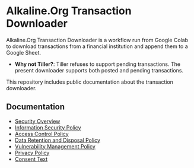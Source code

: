 # Alkaline.Org Transaction Downloader

Alkaline.Org Transaction Downloader is a workflow run from Google Colab to download transactions from a financial institution and append them to a Google Sheet.

* **Why not Tiller?**: Tiller refuses to support pending transactions. The present downloader supports both posted and pending transactions.

This repository includes public documentation about the transaction downloader.

## Documentation

- [Security Overview](SECURITY-OVERVIEW.md)
- [Information Security Policy](INFORMATION-SECURITY-POLICY.md)
- [Access Control Policy](ACCESS-CONTROL-POLICY.md)
- [Data Retention and Disposal Policy](DATA-RETENTION-AND-DISPOSAL-POLICY.md)
- [Vulnerability Management Policy](VULNERABILITY-MANAGEMENT-POLICY.md)
- [Privacy Policy](PRIVACY-POLICY.md)
- [Consent Text](CONSENT-TEXT.md)
